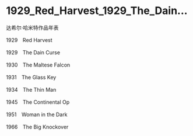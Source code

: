 # 1929_Red_Harvest_1929_The_Dain...

达希尔·哈米特作品年表

1929　Red Harvest

1929　The Dain Curse

1930　The Maltese Falcon

1931　The Glass Key

1934　The Thin Man

1945　The Continental Op

1951　Woman in the Dark

1966　The Big Knockover